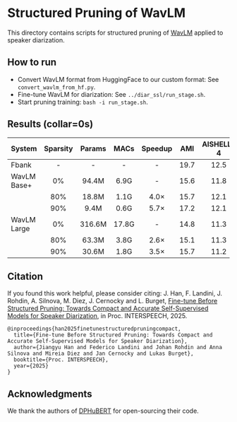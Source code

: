 # Structured Pruning of WavLM 
This directory contains scripts for structured pruning of [WavLM](https://arxiv.org/pdf/2110.13900) applied to speaker diarization.

## How to run 
- Convert WavLM format from HuggingFace to our custom format: See `convert_wavlm_from_hf.py`.
- Fine-tune WavLM for diarization: See `../diar_ssl/run_stage.sh`.
- Start pruning training:
   `bash -i run_stage.sh`.
   

## Results (collar=0s)
| System         | Sparsity | Params | MACs | Speedup | AMI  | AISHELL-4 | AliMeeting | Macro |
|:----------------|:----------:|:----------:|:---------:|:---------:|:------:|:------------:|:-------------:|:--------:|
| Fbank          | -        | -        | -    | -   | 19.7 | 12.5       | 21.0        | 17.7   |
|  WavLM Base+  | 0%       | 94.4M   | 6.9G | -       | 15.6 | 11.8       | 17.7        | 15.0   |
|    | 80%      | 18.8M   | 1.1G | 4.0×    | 15.7 | 12.1       | 17.9        | 15.2   |
|        | 90%      | 9.4M    | 0.6G | 5.7×    | 17.2 | 12.1       | 19.2        | 16.1   |
| WavLM Large | 0%       | 316.6M  | 17.8G | -       | 14.8 | 11.3       | 16.3        | 14.1   |
|   | 80%      | 63.3M   | 3.8G | 2.6×    | 15.1 | 11.3       | 15.8        | 14.1   |
|                | 90%      | 30.6M   | 1.8G | 3.5×    | 15.7 | 11.2       | 17.6        | 14.8   |

## Citation
If you found this work helpful, please consider citing:
J. Han, F. Landini, J. Rohdin, A. Silnova, M. Diez, J. Cernocky and L. Burget, [Fine-tune Before Structured Pruning: Towards Compact and Accurate Self-Supervised Models for Speaker Diarization](https://arxiv.org/pdf/2505.24111), in Proc. INTERSPEECH, 2025.
```
@inproceedings{han2025finetunestructuredpruningcompact,
  title={Fine-tune Before Structured Pruning: Towards Compact and Accurate Self-Supervised Models for Speaker Diarization},
  author={Jiangyu Han and Federico Landini and Johan Rohdin and Anna Silnova and Mireia Diez and Jan Cernocky and Lukas Burget},
  booktitle={Proc. INTERSPEECH},
  year={2025}
}

```

## Acknowledgments
We thank the authors of [DPHuBERT](https://github.com/pyf98/DPHuBERT) for open-sourcing their code.
